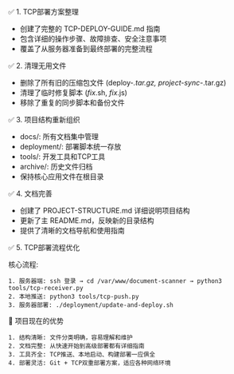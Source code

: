 ✅ 1. TCP部署方案整理

  - 创建了完整的 TCP-DEPLOY-GUIDE.md 指南
  - 包含详细的操作步骤、故障排查、安全注意事项
  - 覆盖了从服务器准备到最终部署的完整流程

  ✅ 2. 清理无用文件

  - 删除了所有旧的压缩包文件 (deploy-*.tar.gz, project-sync-*.tar.gz)
  - 清理了临时修复脚本 (*fix*.sh, *fix*.js)
  - 移除了重复的同步脚本和备份文件

  ✅ 3. 项目结构重新组织

  - docs/: 所有文档集中管理
  - deployment/: 部署脚本统一存放
  - tools/: 开发工具和TCP工具
  - archive/: 历史文件归档
  - 保持核心应用文件在根目录

  ✅ 4. 文档完善

  - 创建了 PROJECT-STRUCTURE.md 详细说明项目结构
  - 更新了主 README.md，反映新的目录结构
  - 提供了清晰的文档导航和使用指南

  ✅ 5. TCP部署流程优化

  核心流程:

    1. 服务器端: ssh 登录 → cd /var/www/document-scanner → python3 tools/tcp-receiver.py
    2. 本地推送: python3 tools/tcp-push.py
    3. 服务器部署: ./deployment/update-and-deploy.sh

  🎯 项目现在的优势

    1. 结构清晰: 文件分类明确，容易理解和维护
    2. 文档完整: 从快速开始到高级部署都有详细指南
    3. 工具齐全: TCP推送、本地启动、构建部署一应俱全
    4. 部署灵活: Git + TCP双重部署方案，适应各种网络环境